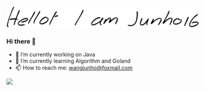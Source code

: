 [![github-profile](https://github.com/junho16/junho16/blob/master/hello-i-am-junho16.svg)](https://www.calligrapher.ai/)
### Hi there 👋


<!-- **junho16/junho16** is a ✨ _special_ ✨ repository because its `README.md` (this file) appears on your GitHub profile. -->

<!-- Here are some ideas to get you started: -->

- 🔭 I’m currently working on Java
- 🌱 I’m currently learning Algorithm and Goland
- 📫 How to reach me: wangjunho@foxmail.com 

![](https://github-readme-stats.vercel.app/api?username=junho16)
